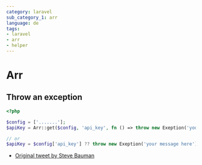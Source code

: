 ```yaml
---
category: laravel
sub_category_1: arr
language: de
tags:
- laravel
- arr
- helper
---
```


# Arr

## Throw an exception

```php
<?php

$config = ['.......'];
$apiKey = Arr::get($config, 'api_key', fn () => throw new Exeption('your message here'));

// or
$apiKey = $config['api_key'] ?? throw new Exeption('your message here'));
```

- [Original tweet by Steve Bauman](https://twitter.com/realstevebauman/status/1557393557735997443)
